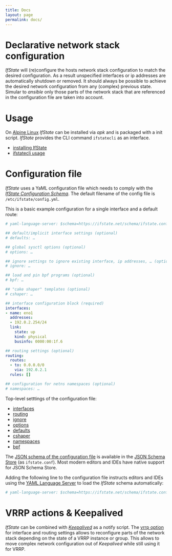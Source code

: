 ```yaml
---
title: Docs
layout: page
permalink: docs/
---
```


# Declarative network stack configuration

*IfState* will (re)configure the hosts network stack configuration to match the desired configuration. As a result unspecified interfaces or ip addresses are automatically shutdown or removed. It should always be possible to achieve the desired network configuration from any (complex) previous state. Simular to *ansible* only those parts of the network stack that are referenced in the configuration file are taken into account.

# Usage

On [Alpine Linux](https://www.alpinelinux.org) *IfState* can be installed via *apk* and is packaged with a init script. *IfState* provides the CLI command `ifstatecli` as an interface.

- [installing IfState](install)
- [ifstatecli usage](cli)

# Configuration file

*IfState* uses a YaML configuration file which needs to comply with the [*IfState Configuration Schema*](../schema). The default filename of the config file is `/etc/ifstate/config.yml`.

This is a basic example configuration for a single interface and a default route:
```yaml
# yaml-language-server: $schema=https://ifstate.net/schema/ifstate.conf.schema.json

## default/implicit interface settings (optional)
# defaults: …

## global sysctl options (optional)
# options: …

## ignore settings to ignore existing interface, ip addresses, … (optional)
# ignore: …

## load and pin bpf programs (optional)
# bpf: …

## "cake shaper" templates (optional)
# cshaper: …

## interface configuration block (required)
interfaces:
- name: eno1
  addresses:
  - 192.0.2.254/24
  link:
    state: up
    kind: physical
    businfo: 0000:00:1f.6

## routing settings (optional)
routing:
  routes:
  - to: 0.0.0.0/0
    via: 192.0.2.1
  rules: []

## configuration for netns namespaces (optional)
# namespaces: …
```

Top-level setttings of the configuration file:
- [interfaces](interfaces)
- [routing](routing)
- [ignore](ignore)
- [options](options)
- [defaults](defaults)
- [cshaper](cshaper)
- [namespaces](namespaces)
- [bpf](bpf)

The [JSON schema of the configuration file](../schema) is available in the [JSON Schema Store](https://www.schemastore.org/json/) (as `ifstate.conf`). Most modern editors and IDEs have native support for JSON Schema Store.

Adding the following line to the configuration file instructs editors and IDEs using the [YAML Language Server](https://github.com/redhat-developer/yaml-language-server#clients) to load the *IfState* schema automatically:

```yaml
# yaml-language-server: $schema=https://ifstate.net/schema/ifstate.conf.schema.json
```


# VRRP actions & Keepalived

*IfState* can be combined with [*Keepalived*](https://www.keepalived.org/) as a notify script. The [vrrp option](vrrp) for interface and routing settings allows to reconfigure parts of the network stack depending on the state of a VRRP instance or group. This allows to move complex network configuration out of *Keepalived* while still using it for VRRP.
